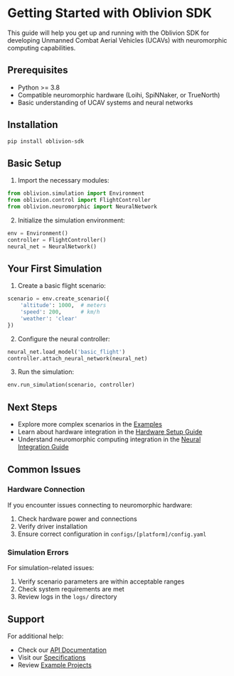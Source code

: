 # Getting Started with Oblivion SDK

This guide will help you get up and running with the Oblivion SDK for developing Unmanned Combat Aerial Vehicles (UCAVs) with neuromorphic computing capabilities.

## Prerequisites

- Python >= 3.8
- Compatible neuromorphic hardware (Loihi, SpiNNaker, or TrueNorth)
- Basic understanding of UCAV systems and neural networks

## Installation

```bash
pip install oblivion-sdk
```

## Basic Setup

1. Import the necessary modules:

```python
from oblivion.simulation import Environment
from oblivion.control import FlightController
from oblivion.neuromorphic import NeuralNetwork
```

2. Initialize the simulation environment:

```python
env = Environment()
controller = FlightController()
neural_net = NeuralNetwork()
```

## Your First Simulation

1. Create a basic flight scenario:

```python
scenario = env.create_scenario({
    'altitude': 1000,  # meters
    'speed': 200,      # km/h
    'weather': 'clear'
})
```

2. Configure the neural controller:

```python
neural_net.load_model('basic_flight')
controller.attach_neural_network(neural_net)
```

3. Run the simulation:

```python
env.run_simulation(scenario, controller)
```

## Next Steps

- Explore more complex scenarios in the [Examples](../examples/)
- Learn about hardware integration in the [Hardware Setup Guide](hardware_setup.md)
- Understand neuromorphic computing integration in the [Neural Integration Guide](neural_integration.md)

## Common Issues

### Hardware Connection
If you encounter issues connecting to neuromorphic hardware:
1. Check hardware power and connections
2. Verify driver installation
3. Ensure correct configuration in `configs/[platform]/config.yaml`

### Simulation Errors
For simulation-related issues:
1. Verify scenario parameters are within acceptable ranges
2. Check system requirements are met
3. Review logs in the `logs/` directory

## Support

For additional help:
- Check our [API Documentation](../api/)
- Visit our [Specifications](../specifications/)
- Review [Example Projects](../examples/)